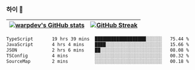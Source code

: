 
### 하이 👋
[![warpdev's GitHub stats](https://github-readme-stats.vercel.app/api?username=warpdev&show_icons=true&theme=vue-dark)](#) |[![GitHub Streak](https://github-readme-streak-stats.herokuapp.com/?user=warpdev&theme=dark)](#)
--- | --- |
<!--START_SECTION:waka-->

```txt
TypeScript       19 hrs 39 mins  ███████████████████░░░░░░   75.44 %
JavaScript       4 hrs 4 mins    ████░░░░░░░░░░░░░░░░░░░░░   15.66 %
JSON             2 hrs 6 mins    ██░░░░░░░░░░░░░░░░░░░░░░░   08.08 %
TSConfig         4 mins          ░░░░░░░░░░░░░░░░░░░░░░░░░   00.32 %
SourceMap        2 mins          ░░░░░░░░░░░░░░░░░░░░░░░░░   00.18 %
```

<!--END_SECTION:waka-->

<!--
**warpdev/warpdev** is a ✨ _special_ ✨ repository because its `README.md` (this file) appears on your GitHub profile.

Here are some ideas to get you started:

- 🔭 I’m currently working on ...
- 🌱 I’m currently learning ...
- 👯 I’m looking to collaborate on ...
- 🤔 I’m looking for help with ...
- 💬 Ask me about ...
- 📫 How to reach me: ...
- 😄 Pronouns: ...
- ⚡ Fun fact: ...
-->
